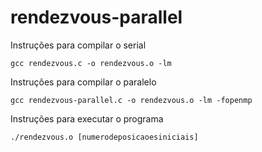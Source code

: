 # rendezvous-parallel

Instruções para compilar o serial

```
gcc rendezvous.c -o rendezvous.o -lm
```

Instruções para compilar o paralelo

```
gcc rendezvous-parallel.c -o rendezvous.o -lm -fopenmp
```

Instruções para executar o programa

```
./rendezvous.o [numerodeposicaoesiniciais]
```


